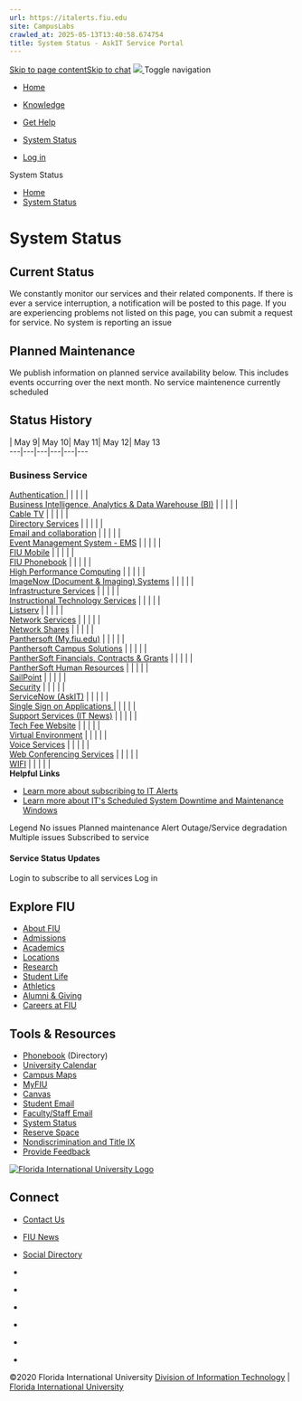 ```yaml
---
url: https://italerts.fiu.edu
site: CampusLabs
crawled_at: 2025-05-13T13:40:58.674754
title: System Status - AskIT Service Portal
---
```


[Skip to page content](javascript:void\(0\))[Skip to chat](javascript:void\(0\))
[ ![](https://fiu.service-now.com/0982e845db92bb80b16af969af9619da.iix) ](https://fiu.service-now.com/sp?id=index) Toggle navigation
  * [ Home ](https://fiu.service-now.com/sp?id=index)
  * [ Knowledge ](https://fiu.service-now.com/sp?id=kb_view2)
  * [ Get Help ](https://fiu.service-now.com/sp?id=sp_gethelp)
  * [ System Status ](https://fiu.service-now.com/sp?id=services_status)


  * [Log in](https://fiu.service-now.com/sp?id=services_status)


System Status
  * [Home](https://fiu.service-now.com/sp?id=index)
  * [System Status](https://fiu.service-now.com/sp?id=services_status)


# **System Status**
## Current Status
We constantly monitor our services and their related components. If there is ever a service interruption, a notification will be posted to this page. If you are experiencing problems not listed on this page, you can submit a request for service. 
No system is reporting an issue 
## Planned Maintenance
We publish information on planned service availability below. This includes events occurring over the next month. 
No service maintenence currently scheduled 
## Status History
| May 9| May 10| May 11| May 12| May 13  
---|---|---|---|---|---  
### Business Service  
[Authentication ](https://fiu.service-now.com/sp?id=service_status&service=5c1d0855dbe453404968fbf9af96194c) | | | | |   
[Business Intelligence, Analytics & Data Warehouse (BI)](https://fiu.service-now.com/sp?id=service_status&service=63a8fb31dbca1b804968fbf9af9619a3) | | | | |   
[Cable TV](https://fiu.service-now.com/sp?id=service_status&service=c4205c19dbe453404968fbf9af96193f) | | | | |   
[Directory Services](https://fiu.service-now.com/sp?id=service_status&service=42d25c99dbe453404968fbf9af961921) | | | | |   
[Email and collaboration](https://fiu.service-now.com/sp?id=service_status&service=bc301c19dbe453404968fbf9af961938) | | | | |   
[Event Management System - EMS](https://fiu.service-now.com/sp?id=service_status&service=1005a76edb0b5b844968fbf9af961977) | | | | |   
[FIU Mobile](https://fiu.service-now.com/sp?id=service_status&service=afd8ff31dbca1b804968fbf9af9619ec) | | | | |   
[FIU Phonebook](https://fiu.service-now.com/sp?id=service_status&service=023819ad87201a10db76ba29cebb352a) | | | | |   
[High Performance Computing](https://fiu.service-now.com/sp?id=service_status&service=ddd05459dbe453404968fbf9af9619af) | | | | |   
[ImageNow (Document & Imaging) Systems](https://fiu.service-now.com/sp?id=service_status&service=89c8fffddb8a1b804968fbf9af96190c) | | | | |   
[Infrastructure Services](https://fiu.service-now.com/sp?id=service_status&service=4343501ddbe453404968fbf9af961931) | | | | |   
[Instructional Technology Services](https://fiu.service-now.com/sp?id=service_status&service=7ce0d019dbe453404968fbf9af96190d) | | | | |   
[Listserv](https://fiu.service-now.com/sp?id=service_status&service=8a81f2231b942a9c6e8952c3604bcba1) | | | | |   
[Network Services](https://fiu.service-now.com/sp?id=service_status&service=70c2653ddb7ecc98ff70785e0f961970) | | | | |   
[Network Shares](https://fiu.service-now.com/sp?id=service_status&service=c6115859dbe453404968fbf9af961970) | | | | |   
[Panthersoft (My.fiu.edu)](https://fiu.service-now.com/sp?id=service_status&service=61219019dbe453404968fbf9af961949) | | | | |   
[Panthersoft Campus Solutions](https://fiu.service-now.com/sp?id=service_status&service=493e4107db05bf80b16af969af961998) | | | | |   
[PantherSoft Financials, Contracts & Grants](https://fiu.service-now.com/sp?id=service_status&service=6098b331dbca1b804968fbf9af96195c) | | | | |   
[PantherSoft Human Resources](https://fiu.service-now.com/sp?id=service_status&service=755837fddb8a1b804968fbf9af961910) | | | | |   
[SailPoint](https://fiu.service-now.com/sp?id=service_status&service=b1c1be231b942a9c6e8952c3604bcb1e) | | | | |   
[Security](https://fiu.service-now.com/sp?id=service_status&service=15093851dbe853404968fbf9af961970) | | | | |   
[ServiceNow (AskIT)](https://fiu.service-now.com/sp?id=service_status&service=0846e5601b85da506e8952c3604bcba2) | | | | |   
[Single Sign on Applications ](https://fiu.service-now.com/sp?id=service_status&service=33311859dbe453404968fbf9af9619b5) | | | | |   
[Support Services (IT News)](https://fiu.service-now.com/sp?id=service_status&service=2e719859dbe453404968fbf9af9619aa) | | | | |   
[Tech Fee Website](https://fiu.service-now.com/sp?id=service_status&service=32196a031b6082904afcfc451a4bcbac) | | | | |   
[Virtual Environment](https://fiu.service-now.com/sp?id=service_status&service=1751d819dbe453404968fbf9af961910) | | | | |   
[Voice Services](https://fiu.service-now.com/sp?id=service_status&service=d8311c19dbe453404968fbf9af9619dd) | | | | |   
[Web Conferencing Services](https://fiu.service-now.com/sp?id=service_status&service=ee61d859dbe453404968fbf9af96194d) | | | | |   
[WIFI](https://fiu.service-now.com/sp?id=service_status&service=56525099dbe453404968fbf9af96196d) | | | | |   
**Helpful Links**
  * [Learn more about subscribing to IT Alerts](https://na01.safelinks.protection.outlook.com/?url=https%3A%2F%2Ffiu.service-now.com%2Fsp%3Fid%3Dkb_article%26sys_id%3D4296aa79dbf55b00b16af969af9619d4&data=02%7C01%7C%7Cfa7fba81d1e34e3a4dcd08d5fbcbb229%7Cac79e5a8e0e4434ba2922c89b5c28366%7C0%7C0%7C636691774629968251&sdata=fFj2XxmP47cOl4GVWcxCxbz8zn2NOEZPYHwAnWy5GZM%3D&reserved=0)
  * [Learn more about IT's Scheduled System Downtime and Maintenance Windows](https://na01.safelinks.protection.outlook.com/?url=https%3A%2F%2Ffiu.service-now.com%2Fsp%3Fid%3Dkb_article%26sys_id%3D94fdc030dbeb660019f173921f96190f&data=02%7C01%7C%7Cfa7fba81d1e34e3a4dcd08d5fbcbb229%7Cac79e5a8e0e4434ba2922c89b5c28366%7C0%7C0%7C636691774629968251&sdata=PZobwFjOXipr450%2FLibY4e69Yufp5oCPmQWmmcKreJw%3D&reserved=0)


Legend
No issues 
Planned maintenance 
Alert 
Outage/Service degradation 
Multiple issues 
Subscribed to service 
#### Service Status Updates
Login to subscribe to all services 
Log in
## Explore FIU
  * [About FIU](https://www.fiu.edu/about/index.html)
  * [Admissions](https://www.fiu.edu/admissions/index.html)
  * [Academics](https://www.fiu.edu/academics/index.html)
  * [Locations](https://www.fiu.edu/locations/index.html)
  * [Research](https://www.fiu.edu/research/index.html)
  * [Student Life](https://www.fiu.edu/student-life/index.html)
  * [Athletics](https://www.fiu.edu/athletics/index.html)
  * [Alumni & Giving](https://www.fiu.edu/alumni-and-giving/index.html)
  * [Careers at FIU](https://hr.fiu.edu/careers/)


## Tools & Resources
  * [Phonebook](https://phonebook.fiu.edu) (Directory)
  * [University Calendar](https://calendar.fiu.edu/)
  * [Campus Maps](http://campusmaps.fiu.edu/)
  * [MyFIU](https://my.fiu.edu/)
  * [Canvas](https://canvas.fiu.edu)
  * [Student Email](http://panthermail.fiu.edu/)
  * [Faculty/Staff Email](http://mail.fiu.edu/)
  * [System Status](https://fiu.service-now.com/sp?id=services_status)
  * [Reserve Space](https://reservespace.fiu.edu/make-reservation/)
  * [Nondiscrimination and Title IX](https://hr.fiu.edu/employees-affiliates/employee-concerns/#discrimination)
  * [Provide Feedback](https://fiu.service-now.com/sp?id=sc_cat_item&sys_id=def33576db60cf40e7defbec0f961958)


[![Florida International University Logo](https://fiu.service-now.com/FIU_Logo.png)](https://www.fiu.edu/)
## Connect
  * [Contact Us](https://www.fiu.edu/about/contact-us/index.html)
  * [FIU News](https://news.fiu.edu/)
  * [Social Directory](https://social.fiu.edu)


  * [](https://www.facebook.com/floridainternational)
  * [](https://twitter.com/fiu)
  * [](https://www.instagram.com/fiuinstagram/)
  * [](https://www.youtube.com/user/FloridaInternational)
  * [](http://fiu.tumblr.com/)
  * [](https://flickr.com/photos/fiu)


©2020 Florida International University [Division of Information Technology](https://it.fiu.edu) | [Florida International University](https://www.fiu.edu/)
